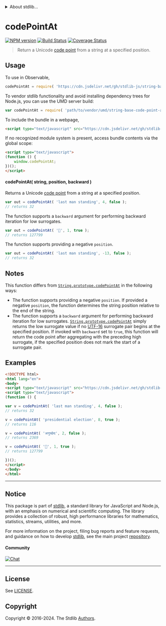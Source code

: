 <!--

@license Apache-2.0

Copyright (c) 2022 The Stdlib Authors.

Licensed under the Apache License, Version 2.0 (the "License");
you may not use this file except in compliance with the License.
You may obtain a copy of the License at

   http://www.apache.org/licenses/LICENSE-2.0

Unless required by applicable law or agreed to in writing, software
distributed under the License is distributed on an "AS IS" BASIS,
WITHOUT WARRANTIES OR CONDITIONS OF ANY KIND, either express or implied.
See the License for the specific language governing permissions and
limitations under the License.

-->


<details>
  <summary>
    About stdlib...
  </summary>
  <p>We believe in a future in which the web is a preferred environment for numerical computation. To help realize this future, we've built stdlib. stdlib is a standard library, with an emphasis on numerical and scientific computation, written in JavaScript (and C) for execution in browsers and in Node.js.</p>
  <p>The library is fully decomposable, being architected in such a way that you can swap out and mix and match APIs and functionality to cater to your exact preferences and use cases.</p>
  <p>When you use stdlib, you can be absolutely certain that you are using the most thorough, rigorous, well-written, studied, documented, tested, measured, and high-quality code out there.</p>
  <p>To join us in bringing numerical computing to the web, get started by checking us out on <a href="https://github.com/stdlib-js/stdlib">GitHub</a>, and please consider <a href="https://opencollective.com/stdlib">financially supporting stdlib</a>. We greatly appreciate your continued support!</p>
</details>

# codePointAt

[![NPM version][npm-image]][npm-url] [![Build Status][test-image]][test-url] [![Coverage Status][coverage-image]][coverage-url] <!-- [![dependencies][dependencies-image]][dependencies-url] -->

> Return a Unicode [code point][code-point] from a string at a specified position.

<!-- Section to include introductory text. Make sure to keep an empty line after the intro `section` element and another before the `/section` close. -->

<section class="intro">

</section>

<!-- /.intro -->

<!-- Package usage documentation. -->



<section class="usage">

## Usage

To use in Observable,

```javascript
codePointAt = require( 'https://cdn.jsdelivr.net/gh/stdlib-js/string-base-code-point-at@umd/browser.js' )
```

To vendor stdlib functionality and avoid installing dependency trees for Node.js, you can use the UMD server build:

```javascript
var codePointAt = require( 'path/to/vendor/umd/string-base-code-point-at/index.js' )
```

To include the bundle in a webpage,

```html
<script type="text/javascript" src="https://cdn.jsdelivr.net/gh/stdlib-js/string-base-code-point-at@umd/browser.js"></script>
```

If no recognized module system is present, access bundle contents via the global scope:

```html
<script type="text/javascript">
(function () {
    window.codePointAt;
})();
</script>
```

#### codePointAt( string, position, backward )

Returns a Unicode [code point][code-point] from a string at a specified position.

```javascript
var out = codePointAt( 'last man standing', 4, false );
// returns 32
```

The function supports a `backward` argument for performing backward iteration for low surrogates.

```javascript
var out = codePointAt( '🌷', 1, true );
// returns 127799
```

The function supports providing a negative `position`.

```javascript
var out = codePointAt( 'last man standing', -13, false );
// returns 32
```

</section>

<!-- /.usage -->

<!-- Package usage notes. Make sure to keep an empty line after the `section` element and another before the `/section` close. -->

<section class="notes">

## Notes

This function differs from [`String.prototype.codePointAt`][mdn-string-codepointat] in the following ways:

-   The function supports providing a negative `position`. If provided a negative `position`, the function determines the string position relative to the end of the string.
-   The function supports a `backward` argument for performing backward iteration for low surrogates. [`String.prototype.codePointAt`][mdn-string-codepointat] simply returns the low surrogate value if no [UTF-16][utf-16] surrogate pair begins at the specified position. If invoked with `backward` set to `true`, this function will return the code point after aggregating with the preceding high surrogate, if the specified position does not mark the start of a surrogate pair.

</section>

<!-- /.notes -->

<!-- Package usage examples. -->

<section class="examples">

## Examples

<!-- eslint no-undef: "error" -->

```html
<!DOCTYPE html>
<html lang="en">
<body>
<script type="text/javascript" src="https://cdn.jsdelivr.net/gh/stdlib-js/string-base-code-point-at@umd/browser.js"></script>
<script type="text/javascript">
(function () {

var v = codePointAt( 'last man standing', 4, false );
// returns 32

v = codePointAt( 'presidential election', 8, true );
// returns 116

v = codePointAt( 'अनुच्छेद', 2, false );
// returns 2369

v = codePointAt( '🌷', 1, true );
// returns 127799

})();
</script>
</body>
</html>
```

</section>

<!-- /.examples -->

<!-- Section to include cited references. If references are included, add a horizontal rule *before* the section. Make sure to keep an empty line after the `section` element and another before the `/section` close. -->

<section class="references">

</section>

<!-- /.references -->

<!-- Section for related `stdlib` packages. Do not manually edit this section, as it is automatically populated. -->

<section class="related">

</section>

<!-- /.related -->

<!-- Section for all links. Make sure to keep an empty line after the `section` element and another before the `/section` close. -->


<section class="main-repo" >

* * *

## Notice

This package is part of [stdlib][stdlib], a standard library for JavaScript and Node.js, with an emphasis on numerical and scientific computing. The library provides a collection of robust, high performance libraries for mathematics, statistics, streams, utilities, and more.

For more information on the project, filing bug reports and feature requests, and guidance on how to develop [stdlib][stdlib], see the main project [repository][stdlib].

#### Community

[![Chat][chat-image]][chat-url]

---

## License

See [LICENSE][stdlib-license].


## Copyright

Copyright &copy; 2016-2024. The Stdlib [Authors][stdlib-authors].

</section>

<!-- /.stdlib -->

<!-- Section for all links. Make sure to keep an empty line after the `section` element and another before the `/section` close. -->

<section class="links">

[npm-image]: http://img.shields.io/npm/v/@stdlib/string-base-code-point-at.svg
[npm-url]: https://npmjs.org/package/@stdlib/string-base-code-point-at

[test-image]: https://github.com/stdlib-js/string-base-code-point-at/actions/workflows/test.yml/badge.svg?branch=main
[test-url]: https://github.com/stdlib-js/string-base-code-point-at/actions/workflows/test.yml?query=branch:main

[coverage-image]: https://img.shields.io/codecov/c/github/stdlib-js/string-base-code-point-at/main.svg
[coverage-url]: https://codecov.io/github/stdlib-js/string-base-code-point-at?branch=main

<!--

[dependencies-image]: https://img.shields.io/david/stdlib-js/string-base-code-point-at.svg
[dependencies-url]: https://david-dm.org/stdlib-js/string-base-code-point-at/main

-->

[chat-image]: https://img.shields.io/gitter/room/stdlib-js/stdlib.svg
[chat-url]: https://app.gitter.im/#/room/#stdlib-js_stdlib:gitter.im

[stdlib]: https://github.com/stdlib-js/stdlib

[stdlib-authors]: https://github.com/stdlib-js/stdlib/graphs/contributors

[umd]: https://github.com/umdjs/umd
[es-module]: https://developer.mozilla.org/en-US/docs/Web/JavaScript/Guide/Modules

[deno-url]: https://github.com/stdlib-js/string-base-code-point-at/tree/deno
[deno-readme]: https://github.com/stdlib-js/string-base-code-point-at/blob/deno/README.md
[umd-url]: https://github.com/stdlib-js/string-base-code-point-at/tree/umd
[umd-readme]: https://github.com/stdlib-js/string-base-code-point-at/blob/umd/README.md
[esm-url]: https://github.com/stdlib-js/string-base-code-point-at/tree/esm
[esm-readme]: https://github.com/stdlib-js/string-base-code-point-at/blob/esm/README.md
[branches-url]: https://github.com/stdlib-js/string-base-code-point-at/blob/main/branches.md

[stdlib-license]: https://raw.githubusercontent.com/stdlib-js/string-base-code-point-at/main/LICENSE

[code-point]: https://en.wikipedia.org/wiki/Code_point

[mdn-string-codepointat]: https://developer.mozilla.org/en-US/docs/Web/JavaScript/Reference/Global_Objects/String/codePointAt

[utf-16]: https://en.wikipedia.org/wiki/UTF-16

</section>

<!-- /.links -->
